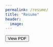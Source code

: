 ```yaml
---
permalink: /resume/
title: "Resume"
header:
  image: 
---
```

<a href="https://github.com/Sinamhd9/sinamhd9.github.io/raw/master/images/Sina_resume_update10302020.pdf"><button class="btn">View PDF</button></a>
